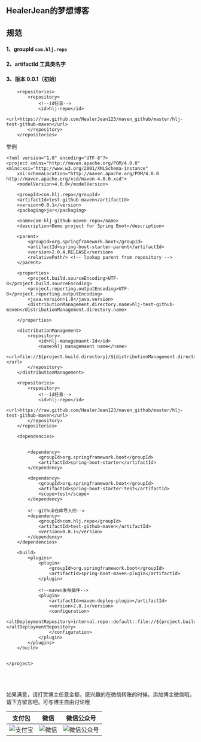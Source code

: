 
## HealerJean的梦想博客


## 规范

#### 1、groupId `com.hlj.repo`
#### 2、artifactId 工具类名字
#### 3、版本 0.0.1（初始）


```
	<repositories>
		<repository>
			<!--id任意-->
			<id>hlj-repo</id>
			<url>https://raw.github.com/HealerJean123/maven_github/master/hlj-test-github-maven</url>
		</repository>
	</repositories>
```

举例

```
<?xml version="1.0" encoding="UTF-8"?>
<project xmlns="http://maven.apache.org/POM/4.0.0" xmlns:xsi="http://www.w3.org/2001/XMLSchema-instance"
	xsi:schemaLocation="http://maven.apache.org/POM/4.0.0 http://maven.apache.org/xsd/maven-4.0.0.xsd">
	<modelVersion>4.0.0</modelVersion>

	<groupId>com.hlj.repo</groupId>
	<artifactId>test-github-maven</artifactId>
	<version>0.0.1</version>
	<packaging>jar</packaging>

	<name>com-hlj-github-maven-repo</name>
	<description>Demo project for Spring Boot</description>

	<parent>
		<groupId>org.springframework.boot</groupId>
		<artifactId>spring-boot-starter-parent</artifactId>
		<version>2.0.4.RELEASE</version>
		<relativePath/> <!-- lookup parent from repository -->
	</parent>

	<properties>
		<project.build.sourceEncoding>UTF-8</project.build.sourceEncoding>
		<project.reporting.outputEncoding>UTF-8</project.reporting.outputEncoding>
		<java.version>1.8</java.version>
		<distributionManagement.directory.name>hlj-test-github-maven</distributionManagement.directory.name>

	</properties>

	<distributionManagement>
		<repository>
			<id>hlj-managemaent-Id</id>
			<name>hlj managemaent name</name>
			<url>file://${project.build.directory}/${distributionManagement.directory.name}</url>
		</repository>
	</distributionManagement>

	<repositories>
		<repository>
			<!--id任意-->
			<id>hlj-repo</id>
			<url>https://raw.github.com/HealerJean123/maven_github/master/hlj-test-github-maven</url>
		</repository>
	</repositories>

	<dependencies>


		<dependency>
			<groupId>org.springframework.boot</groupId>
			<artifactId>spring-boot-starter</artifactId>
		</dependency>

		<dependency>
			<groupId>org.springframework.boot</groupId>
			<artifactId>spring-boot-starter-test</artifactId>
			<scope>test</scope>
		</dependency>

		<!--github仓库导入的-->
		<dependency>
			<groupId>com.hlj.repo</groupId>
			<artifactId>test-github-maven</artifactId>
			<version>0.0.1</version>
		</dependency>
	</dependencies>

	<build>
		<plugins>
			<plugin>
				<groupId>org.springframework.boot</groupId>
				<artifactId>spring-boot-maven-plugin</artifactId>
			</plugin>

			<!--maven发布插件-->
			<plugin>
				<artifactId>maven-deploy-plugin</artifactId>
				<version>2.8.1</version>
				<configuration>
					<altDeploymentRepository>internal.repo::default::file://${project.build.directory}/${distributionManagement.directory.name}</altDeploymentRepository>
				</configuration>
			</plugin>
		</plugins>
	</build>


</project>

```

<br/><br/><br/>
如果满意，请打赏博主任意金额，感兴趣的在微信转账的时候，添加博主微信哦， 请下方留言吧。可与博主自由讨论哦

|支付包 | 微信|微信公众号|
|:-------:|:-------:|:------:|
|![支付宝](https://raw.githubusercontent.com/HealerJean123/HealerJean123.github.io/master/assets/img/tctip/alpay.jpg) | ![微信](https://raw.githubusercontent.com/HealerJean123/HealerJean123.github.io/master/assets/img/tctip/weixin.jpg)|![微信公众号](https://raw.githubusercontent.com/HealerJean123/HealerJean123.github.io/master/assets/img/my/qrcode_for_gh_a23c07a2da9e_258.jpg)|



